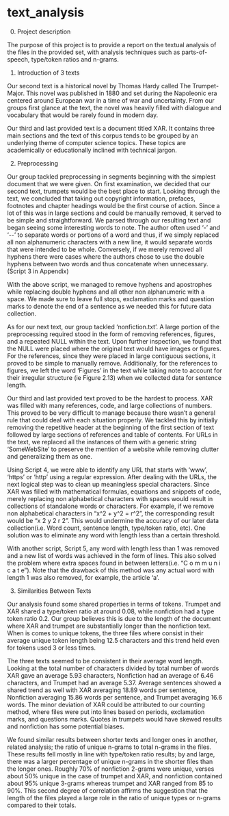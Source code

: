 # text_analysis

0. Project description

The purpose of this project is to provide a report on the textual analysis of the files in the provided set, with analysis techniques such as  parts-of-speech, type/token ratios and n-grams.

1. Introduction of 3 texts

Our second text is a historical novel by Thomas Hardy called The Trumpet-Major. This novel was published in 1880 and set during the Napoleonic era centered around European war in a time of war and uncertainty. From our groups first glance at the text, the novel was heavily filled with dialogue and vocabulary that would be rarely found in modern day.

Our third and last provided text is a document titled XAR. It contains three main sections and the text of this corpus tends to be grouped by an underlying theme of computer science topics. These topics are academically or educationally inclined with technical jargon.

2. Preprocessing

Our group tackled preprocessing in segments beginning with the simplest document that we were given. On first examination, we decided that our second text, trumpets would be the best place to start. Looking through the text, we concluded that taking out copyright information, prefaces, footnotes and chapter headings would be the first course of action. Since a lot of this was in large sections and could be manually removed, it served to be simple and straightforward. We parsed through our resulting text and began seeing some interesting words to note. The author often used ‘-’ and ‘--’ to separate words or portions of a word and thus, if we simply replaced all non alphanumeric characters with a new line, it would separate words that were intended to be whole. Conversely, if we merely removed all hyphens there were cases where the authors chose to use the double hyphens between two words and thus concatenate when unnecessary. (Script 3 in Appendix)

With the above script, we managed to remove hyphens and apostrophes while replacing double hyphens and all other non alphanumeric with a space. We made sure to leave full stops, exclamation marks and question marks to denote the end of a sentence as we needed this for future data collection.

As for our next text, our group tackled ‘nonfiction.txt’. A large portion of the preprocessing required stood in the form of removing references, figures, and a repeated NULL within the text. Upon further inspection, we found that the NULL were placed where the original text would have images or figures. For the references, since they were placed in large contiguous sections, it proved to be simple to manually remove. Additionally, for the references to figures, we left the word ‘Figures’ in the text while taking note to account for their irregular structure (ie Figure 2.13) when we collected data for sentence length.

Our third and last provided text proved to be the hardest to process. XAR was filled with many references, code, and large collections of numbers. This proved to be very difficult to manage because there wasn’t a general rule that could deal with each situation properly. We tackled this by initially removing the repetitive header at the beginning of the first section of text followed by large sections of references and table of contents. For URLs in the text, we replaced all the instances of them with a generic string ‘SomeWebSite’ to preserve the mention of a website while removing clutter and generalizing them as one.

Using Script 4, we were able to identify any URL that starts with ‘www’, ‘https’ or ‘http’ using a regular expression. After dealing with the URLs, the next logical step was to clean up meaningless special characters. Since XAR was filled with mathematical formulas, equations and snippets of code, merely replacing non alphabetical characters with spaces would result in collections of standalone words or characters. For example, if we remove non alphabetical characters in “x^2 + y^2 = r^2”, the corresponding result would be “x 2 y 2 r 2”. This would undermine the accuracy of our later data collection(i.e. Word count, sentence length, type/token ratio, etc). One solution was to eliminate any word with length less than a certain threshold.

With another script, Script 5,  any word with length less than 1 was removed and a new list of words was achieved in the form of lines. This also solved the problem where extra spaces found in between letters(i.e. “C o m m u n i c a t e”). Note that the drawback of this method was any actual word with length 1 was also removed, for example, the article ‘a’.


3. Similarities Between Texts

Our analysis found some shared properties in terms of tokens. Trumpet and XAR shared a type/token ratio at around 0.08, while nonfiction had a type token ratio 0.2. Our group believes this is due to the length of the document where XAR and trumpet are substantially longer than the nonfiction text. When is comes to unique tokens, the three files where consist in their average unique token length being 12.5 characters and this trend held even for tokens used 3 or less times.

The three texts seemed to be consistent in their average word length. Looking at the total number of characters divided by total number of words XAR gave an average 5.93 characters, Nonfiction had an average of  6.46 characters, and Trumpet had an average 5.37.  Average sentences showed a shared trend as well  with XAR averaging 18.89 words per sentence, Nonfiction averaging 15.86 words per sentence, and Trumpet averaging 16.6 words. The minor deviation of XAR could be attributed to our counting method, where files were put into lines based on periods, exclamation marks, and questions marks. Quotes in trumpets would have skewed results and nonfiction has some potential biases.

We found similar results between shorter texts and longer ones in another, related analysis; the ratio of unique n-grams to total n-grams in the files. These results fell mostly in line with type/token ratio results; by and large, there was a larger percentage of unique n-grams in the shorter files than the longer ones. Roughly 70% of nonfiction 2-grams were unique,  verses about 50% unique in the case of trumpet and XAR, and nonfiction contained about 95% unique 3-grams whereas trumpet and XAR ranged from 85 to 90%. This second degree of correlation affirms the suggestion that the length of the files played a large role in the ratio of unique types or n-grams compared to their totals.
